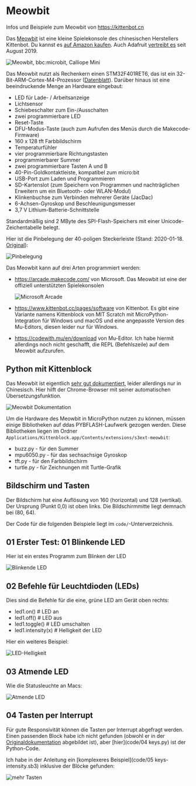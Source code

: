 # Meowbit

Infos und Beispiele zum Meowbit von https://kittenbot.cn

Das [Meowbit](https://www.kittenbot.cc/collections/frontpage/products/meowbit-codable-console-for-microsoft-makecode-arcade) ist eine kleine Spielekonsole des chinesischen Herstellers Kittenbot. Du kannst es [auf Amazon kaufen](https://amzn.to/2R8b7Ja). Auch Adafruit [vertreibt es](https://blog.adafruit.com/2019/08/01/new-product-kittenbot-meowbit-codable-console-for-makecode-arcade/) seit August 2019.

![Meowbit, bbc:microbit, Calliope Mini](images/00-meowbit_microbit_calliope.jpg)

Das Meowbit nutzt als Rechenkern einen STM32F401RET6, das ist ein 32-Bit-ARM-Cortex-M4-Prozessor ([Datenblatt](http://www.farnell.com/datasheets/1848998.pdf)). Darüber hinaus ist eine beeindruckende Menge an Hardware eingebaut:

* LED für Lade- / Arbeitsanzeige
* Lichtsensor
* Schiebeschalter zum Ein-/Ausschalten
* zwei programmierbare LED
* Reset-Taste
* DFU-Modus-Taste (auch zum Aufrufen des Menüs durch die Makecode-Firmware)
* 160 x 128 tft Farbbildschirm
* Temperaturfühler
* vier programmierbare Richtungstasten
* programmierbarer Summer
* zwei programmierbare Tasten A und B
* 40-Pin-Goldkontaktleiste, kompatibel zum micro:bit
* USB-Port zum Laden und Programmieren
* SD-Kartenslot (zum Speichern von Programmen und nachträglichen Erweitern um ein Bluetooth- oder WLAN-Modul)
* Klinkenbuchse zum Verbinden mehrerer Geräte (JacDac)
* 6-Achsen-Gyroskop und Beschleunigungsmesser
* 3,7 V Lithium-Batterie-Schnittstelle

Standardmäßig sind 2 MByte des SPI-Flash-Speichers mit einer Unicode-Zeichentabelle
belegt.

Hier ist die Pinbelegung der 40-poligen Steckerleiste (Stand: 2020-01-18. [Original](https://meowbit-doc.kittenbot.cn/#/more/intro)):

![Pinbelegung](images/1Sbv9O.png)

Das Meowbit kann auf drei Arten programmiert werden:

* https://arcade.makecode.com/ von Microsoft. Das Meowbit ist eine der offiziell unterstützten Spielekonsolen
  
  ![Microsoft Arcade](images/00-arcade.png)

* https://www.kittenbot.cc/pages/software von Kittenbot. Es gibt eine Variante namens Kittenblock von MIT Scratch mit MicroPython-Integration für Windows und macOS und eine angepasste Version des Mu-Editors, diesen leider nur für Windows.
* https://codewith.mu/en/download von Mu-Editor. Ich habe hiermit allerdings noch nicht geschafft, die REPL (Befehlszeile) auf dem Meowbit aufzurufen.

## Python mit Kittenblock

Das Meowbit ist eigentlich [sehr gut dokumentiert](https://meowbit-doc.kittenbot.cn/#/kittenblock/kittenblockQS), leider allerdings nur in Chinesisch. Hier hilft der Chrome-Browser mit seiner automatischen Übersetzungsfunktion.

![Meowbit Dokumentation](images/00-meowbit-doc.png)

Um die Hardware des Meowbit in MicroPython nutzen zu können, müssen einige Bibliotheken auf ddas PYBFLASH-Laufwerk gezogen werden. Diese Bibliotheken liegen im Ordner `Applications/Kittenblock.app/Contents/extensions/s3ext-meowbit`:

* buzz.py - für den Summer
* mpu6050.py - für das sechsachsige Gyroskop
* tft.py - für den Farbbildschirm
* turtle.py - für Zeichnungen mit Turtle-Grafik

## Bildschirm und Tasten

Der Bildschirm hat eine Auflösung von 160 (horizontal) und 128 (vertikal). Der Ursprung (Punkt 0,0) ist oben links. Die Bildschirmmitte liegt demnach bei (80, 64).

Der Code für die folgenden Beispiele liegt im `code/`-Unterverzeichnis.

## 01 Erster Test: 01 Blinkende LED

Hier ist ein erstes Programm zum Blinken der LED

![Blinkende LED](images/01-blink-led.png)

## 02 Befehle für Leuchtdioden (LEDs) 

Dies sind die Befehle für die eine, grüne LED am Gerät oben rechts:

* led1.on()   # LED an
* led1.off()  # LED aus
* led1.toggle()      # LED umschalten
* led1.intensity(x)  # Helligkeit der LED

Hier ein weiteres Beispiel:

![LED-Helligkeit](images/02-led.png)

## 03 Atmende LED

Wie die Statusleuchte an Macs:

![Atmende LED](images/03-breathing-led.png)

## 04 Tasten per Interrupt

Für gute Responsivität können die Tasten per Interrupt abgefragt werden. Einen passenden Block habe ich nicht gefunden (obwohl er in der [Originaldokumentation](https://meowbit-doc.kittenbot.cn/#/kittenblock/02%E6%8C%89%E9%94%AE%E6%A3%80%E6%B5%8B) abgebildet ist), aber [hier](code/04 keys.py) ist der Python-Code.

Ich habe in der Anleitung ein [komplexeres Beispiel](code/05 keys-intensity.sb3) inklusive der Blöcke gefunden:

![mehr Tasten](images/05-keys-intensity.png)

